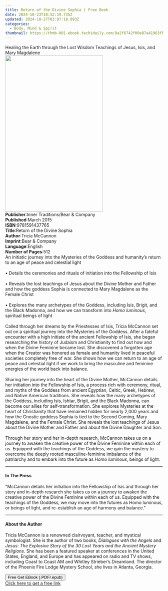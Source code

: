 ```yaml
---
title: Return of the Divine Sophia | Free Book
date: 2024-10-23T18:52:19.735Z
updated: 2024-10-27T03:07:18.093Z
categories:
  - Body, Mind & Spirit
thumbnail: https://thmb-001-ebook.techidaily.com/9a2f6742f00e87a41963fbca2381761d809d352d76b9b3b5ec26867fe876de95.jpg
---
```

<main id="book-container">
  <div class="flex flex-col">
    <div class="book-brief flex-1 py-6 px-4 sm:p-6 md:py-10 md:px-8">
      <!-- brief-->
      <div class="book-brief-main">
        Healing the Earth through the Lost Wisdom Teachings of Jesus, Isis, and
        Mary Magdalene
      </div>
    </div>
    <div
      class="book-meta-info flex-1 grid gap-4 col-start-1 col-end-3 row-start-1 sm:mb-6 sm:grid-cols-4 lg:gap-6 lg:col-start-2 lg:row-end-6 lg:row-span-6 lg:mb-0"
    >
      <div
        class="book-meta-info-left place-content-center mt-4 p-4 text-sm leading-6 col-start-2 col-span-2 dark:text-slate-400"
      >
        <img
          class="w-full h-500 object-cover rounded-lg sm:h-255 sm:col-span-2 lg:col-span-full"
          src="https://img-001-ebook.techidaily.com/b01dcc21e43c5bc08e49dafee38d5d37179e6480abf5e184d578a362964402c1.jpg"
          alt=""
          width="312"
          height="500"
        />
      </div>
      <div
        class="book-meta-info-right mt-2 col-start-1 row-start-2 col-span-3 self-center"
      >
        <!-- meta data  -->
        <div class="flex flex-col px-4 md:px-8">
          <div class="flex-1">
            <strong>Publisher</strong>:<span class="px-2"
              >Inner Traditions/Bear &amp; Company</span
            >
          </div>
          <div class="flex-1">
            <strong>Published</strong>:<span class="px-2">March 2015</span>
          </div>
          <div class="flex-1">
            <strong>ISBN</strong>:<span class="px-2">9781591437765</span>
          </div>
          <div class="flex-1">
            <strong>Title</strong>:<span class="px-2"
              >Return of the Divine Sophia</span
            >
          </div>
          <div class="flex-1">
            <strong>Author</strong>:<span class="px-2">Tricia McCannon</span>
          </div>
          <div class="flex-1">
            <strong>Imprint</strong>:<span class="px-2"
              >Bear &amp; Company</span
            >
          </div>
          <div class="flex-1">
            <strong>Language</strong>:<span class="px-2">English</span>
          </div>
          <div class="flex-1">
            <strong>Number of Pages</strong>:<span class="px-2">512</span>
          </div>
        </div>
      </div>
    </div>
    <div class="book-description flex-1 py-6 px-4 sm:p-6 md:py-10 md:px-8">
      <div class="book-description-main">
        <div accordion-content="" id="description">
          An initiatic journey into the Mysteries of the Goddess and humanity’s
          return to an age of peace and celestial light<br /><br />• Details the
          ceremonies and rituals of initiation into the Fellowship of Isis<br /><br />•
          Reveals the lost teachings of Jesus about the Divine Mother and Father
          and how the goddess Sophia is connected to Mary Magdalene as the
          Female Christ<br /><br />• Explores the many archetypes of the
          Goddess, including Isis, Brigit, and the Black Madonna, and how we can
          transform into <i>Homo luminous</i>, spiritual beings of light<br /><br />Called
          through her dreams by the Priestesses of Isis, Tricia McCannon set out
          on a spiritual journey into the Mysteries of the Goddess. After a
          fateful encounter with a high initiate of the ancient Fellowship of
          Isis, she began researching the history of Judaism and Christianity to
          find out how and when the Divine Feminine became lost. She discovered
          a forgotten age when the Creator was honored as female and humanity
          lived in peaceful societies completely free of war. She shows how we
          can return to an age of peace and celestial light if we work to bring
          the masculine and feminine energies of the world back into balance.
          <br /><br />Sharing her journey into the heart of the Divine Mother,
          McCannon details her initiation into the Fellowship of Isis, a process
          rich with ceremony, ritual, and myths of the Goddess from ancient
          Egyptian, Celtic, Greek, Hebrew, and Native American traditions. She
          reveals how the many archetypes of the Goddess, including Isis,
          Ishtar, Brigit, and the Black Madonna, can become our allies for
          self-transformation. She explores Mysteries at the heart of
          Christianity that have remained hidden for nearly 2,000 years and how
          the Gnostic goddess Sophia is tied to the Second Coming, Mary
          Magdalene, and the Female Christ. She reveals the lost teachings of
          Jesus about the Divine Mother and Father and about the Divine Daughter
          and Son.<br /><br />Through her story and her in-depth research,
          McCannon takes us on a journey to awaken the creative power of the
          Divine Feminine within each of us. Equipped with the teachings of the
          Goddess, we gain the mastery to overcome the deeply rooted
          masculine-feminine imbalance of the patriarchy and to embark into the
          future as <i>Homo luminous</i>, beings of light.
        </div>
        <div class="accordion-fader"></div>
      </div>
    </div>
    <div class="book-excerpts flex-1 py-6 px-4 sm:p-6 md:py-10 md:px-8">
      <!-- excerpts-->
      <div class="book-excerpts-main">
        <hr />
        <h4 class="placeholder placeholder-heading">
          <span>In The Press</span>
        </h4>
        <p>
          "McCannon details her initiation into the Fellowship of Isis and
          through her story and in-depth research she takes us on a journey to
          awaken the creative power of the Divine Feminine within each of us.
          Equipped with the teachings of the Goddess, we may move into the
          futures as Homo luminous, or beings of light, and re-establish an age
          of harmony and balance."
        </p>
      </div>
    </div>
    <div class="book-about-author flex-1 py-6 px-4 sm:p-6 md:py-10 md:px-8">
      <!-- about author-->
      <div class="book-main-author-main">
        <hr />
        <h4 class="placeholder placeholder-heading">
          <span>About the Author</span>
        </h4>
        <p>
          Tricia McCannon is a renowned clairvoyant, teacher, and mystical
          symbologist. She is the author of two books,
          <i>Dialogues with the Angels</i> and
          <i
            >Jesus: The Explosive Story of the 30 Lost Years and the Ancient
            Mystery Religions</i
          >. She has been a featured speaker at conferences in the United
          States, England, and Europe and has appeared on radio and TV shows,
          including Coast to Coast AM and Whitley Strieber’s Dreamland. The
          director of the Phoenix Fire Lodge Mystery School, she lives in
          Atlanta, Georgia.
        </p>
      </div>
    </div>
    <div class="book-free-get flex-1 py-6 px-4 sm:p-6 md:py-10 md:px-8">
      <button
        id="btn-free-get"
        class="bg-blue-500 hover:bg-blue-700 text-white font-bold py-2 px-4 rounded"
      >
        Free Get EBook (.PDF/.epub)
      </button>
      <div id="countdown-display" class="px-2 text-lg mt-2"></div>
      <a
        id="free-link"
        class="hidden bg-blue-500 hover:bg-blue-700 text-white font-bold py-2 px-4 rounded"
        href="https://www.ebooks.com/en-us/book/95782336/return-of-the-divine-sophia/tricia-mccannon/"
        target="_blank"
        >Click here to get a free link</a
      >
    </div>
    <script>
      let countdownTime = 0;
      let countdownInterval = null;
      document
        .getElementById('btn-free-get')
        .addEventListener('click', startCountdown);
      function startCountdown() {
        countdownTime = new Date().getTime() + 60000 * 3;
        countdownInterval = setInterval(updateCountdown, 1000);
        document.getElementById('btn-free-get').disabled = true;
        document
          .getElementById('btn-free-get')
          .classList.add('bg-gray-500', 'cursor-not-allowed');
      }
      function updateCountdown() {
        let currentTime = new Date().getTime();
        let timeLeft = countdownTime - currentTime;
        let secondsLeft = Math.floor(timeLeft / 1000);
        document.getElementById('countdown-display').innerHTML =
          `Remaining time: ${secondsLeft} seconds.`;
        if (secondsLeft <= 0) {
          clearInterval(countdownInterval);
          document.getElementById('btn-free-get').classList.add('hidden');
          document.getElementById('free-link').classList.remove('hidden');
          document.getElementById('countdown-display').innerHTML = '';
        }
      }
    </script>
  </div>
</main>

<ins class="adsbygoogle"
      style="display:block"
      data-ad-client="ca-pub-7571918770474297"
      data-ad-slot="8358498916"
      data-ad-format="auto"
      data-full-width-responsive="true"></ins>
    